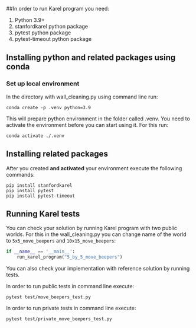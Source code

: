 ##In order to run Karel program you need:

1. Python 3.9+
2. stanfordkarel python package
3. pytest python package
4. pytest-timeout python package

## Installing python and related packages using conda

### Set up local environment

In the directory with wall_cleaning.py using command line run:

```
conda create -p .venv python=3.9

```

This will prepare python environment in the folder called .venv. You need to activate the environment before you can 
start using it. For this run:

```
conda activate ./.venv 
```

## Installing related packages

After you created **and activated** your environment execute the following commands:

```
pip install stanfordkarel
pip install pytest
pip install pytest-timeout
```
## Running Karel tests

You can check your solution by running Karel program with two public worlds. For this in the wall_cleaning.py you can 
change name of the world to `5x5_move_beepers` and `10x15_move_beepers`:

```python
if __name__ == '__main__':
    run_karel_program("5_by_5_move_beepers")
```

You can also check your implementation with reference solution by running tests. 

In order to run public tests in command line execute:

```
pytest test/move_beepers_test.py
```

In order to run private tests in command line execute:
```
pytest test/private_move_beepers_test.py
```